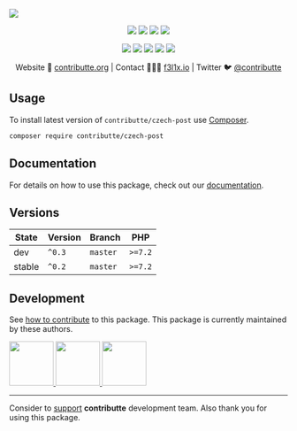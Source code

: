 ![](https://heatbadger.now.sh/github/readme/contributte/czech-post/)

<p align=center>
    <a href="https://github.com/contributte/czech-post/actions"><img src="https://badgen.net/github/checks/contributte/czech-post"></a>
    <a href="https://coveralls.io/r/contributte/czech-post"><img src="https://badgen.net/coveralls/c/github/contributte/czech-post"></a>
    <a href="https://packagist.org/packages/contributte/czech-post"><img src="https://badgen.net/packagist/dm/contributte/czech-post"></a>
    <a href="https://packagist.org/packages/contributte/czech-post"><img src="https://badgen.net/packagist/v/contributte/czech-post"></a>
</p>
<p align=center>
    <a href="https://packagist.org/packages/contributte/czech-post"><img src="https://badgen.net/packagist/php/contributte/czech-post"></a>
    <a href="https://github.com/contributte/czech-post"><img src="https://badgen.net/github/license/contributte/czech-post"></a>
    <a href="https://bit.ly/ctteg"><img src="https://badgen.net/badge/support/gitter/cyan"></a>
    <a href="https://bit.ly/cttfo"><img src="https://badgen.net/badge/support/forum/yellow"></a>
    <a href="https://contributte.org/partners.html"><img src="https://badgen.net/badge/sponsor/donations/F96854"></a>
</p>

<p align=center>
    Website 🚀 <a href="https://contributte.org">contributte.org</a> | Contact 👨🏻‍💻 <a href="https://f3l1x.io">f3l1x.io</a> | Twitter 🐦 <a href="https://twitter.com/contributte">@contributte</a>
</p>

## Usage

To install latest version of `contributte/czech-post` use [Composer](https://getcomposer.com).

```bash
composer require contributte/czech-post
```

## Documentation

For details on how to use this package, check out our [documentation](.docs).

## Versions

| State       | Version | Branch   | PHP     |
|-------------|---------|----------|---------|
| dev         | `^0.3`  | `master` | `>=7.2` |
| stable      | `^0.2`  | `master` | `>=7.2` |

## Development

See [how to contribute](https://contributte.org) to this package. This package is currently maintained by these authors.

<a href="https://github.com/f3l1x">
    <img width="80" height="80" src="https://avatars.githubusercontent.com/f3l1x">
</a>
<a href="https://github.com/mabar">
    <img width="80" height="80" src="https://avatars.githubusercontent.com/mabar">
</a>
<a href="https://github.com/kedlas">
    <img width="80" height="80" src="https://avatars.githubusercontent.com/kedlas">
</a>

-----

Consider to [support](https://contributte.org/partners) **contributte** development team.
Also thank you for using this package.
